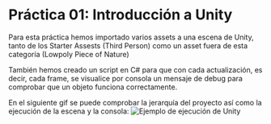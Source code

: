 # Práctica 01: Introducción a Unity

Para esta práctica hemos importado varios assets a una escena de Unity, tanto de los Starter Assests (Third Person) como un asset fuera de esta categoría (Lowpoly Piece of Nature)

También hemos creado un script en C# para que con cada actualización, es decir, cada frame, se visualice por consola un mensaje de debug para comprobar que un objeto funciona correctamente.

En el siguiente gif se puede comprobar la jerarquía del proyecto así como la ejecución de la escena y la consola:
![Ejemplo de ejecución de Unity](./unity_execution.gif)

